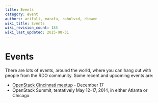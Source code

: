 ```yaml
---
title: Events
category: event
authors: arifali, marafa, rahulvsd, rbowen
wiki_title: Events
wiki_revision_count: 185
wiki_last_updated: 2015-08-31
---
```


# Events

There are lots of events, around the world, where you can hang out with people from the RDO community. Some recent and upcoming events are:

*   [OpenStack Cincinnati meetup](http://www.meetup.com/openstack-cincinnati/events/140978162/) - December 17
*   OpenStack Summit, tentatively May 12-17, 2014, in either Atlanta or Chicago

